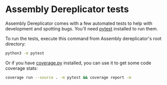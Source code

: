 # Assembly Dereplicator tests

Assembly Dereplicator comes with a few automated tests to help with development and spotting bugs. You'll need [pytest](https://docs.pytest.org/en/latest/) installed to run them.

To run the tests, execute this command from Assembly dereplicator's root directory:
```bash
python3 -m pytest
```

Or if you have [coverage.py](https://coverage.readthedocs.io) installed, you can use it to get some code coverage stats:
```bash
coverage run --source . -m pytest && coverage report -m
```
